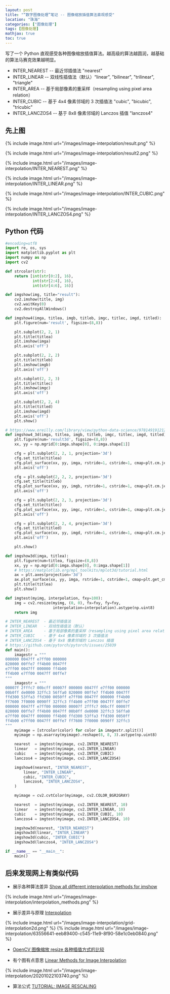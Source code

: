 ```yaml
---
layout: post
title: "“数字图像处理”笔记 -- 图像缩放插值算法直观感受"
location: "珠海"
categories: ["图像处理"]
tags: [图像处理]
mathjax: true
toc: true
---
```


写了一个 Python 直观感受各种图像缩放插值算法。越高级的算法越圆润，越基础的算法马赛克效果越明显。

* INTER_NEAREST  -- 最近邻插值法 "nearest"
* INTER_LINEAR   -- 双线性插值法（默认）“linear", "bilinear", "trilinear", "triangle"
* INTER_AREA     -- 基于局部像素的重采样（resampling using pixel area relation）
* INTER_CUBIC    -- 基于 4x4 像素邻域的 3 次插值法 "cubic", "bicubic", "tricubic"
* INTER_LANCZOS4 -- 基于 8x8 像素邻域的 Lanczos 插值 "lanczos4"


## 先上图

{% include image.html url="/images/image-interpolation/result.png" %}

{% include image.html url="/images/image-interpolation/result2.png" %}

{% include image.html url="/images/image-interpolation/INTER_NEAREST.png" %}

{% include image.html url="/images/image-interpolation/INTER_LINEAR.png" %}

{% include image.html url="/images/image-interpolation/INTER_CUBIC.png" %}

{% include image.html url="/images/image-interpolation/INTER_LANCZOS4.png" %}


## Python 代码

```python
#encoding=utf8
import re, os, sys
import matplotlib.pyplot as plt
import numpy as np
import cv2

def strcolor(str):
    return [int(str[0:2], 16),
            int(str[2:4], 16),
            int(str[4:6], 16)]

def imgshow(img, title="result"):
    cv2.imshow(title, img)
    cv2.waitKey(0)
    cv2.destroyAllWindows()

def imgshow4(imga, titlea, imgb, titleb, imgc, titlec, imgd, titled):
    plt.figure(num='result', figsize=(8,8))

    plt.subplot(2, 2, 1)
    plt.title(titlea)
    plt.imshow(imga)
    plt.axis('off')

    plt.subplot(2, 2, 2)
    plt.title(titleb)
    plt.imshow(imgb)
    plt.axis('off')

    plt.subplot(2, 2, 3)
    plt.title(titlec)
    plt.imshow(imgc)
    plt.axis('off')

    plt.subplot(2, 2, 4)
    plt.title(titled)
    plt.imshow(imgd)
    plt.axis('off')
    plt.show()

# https://www.oreilly.com/library/view/python-data-science/9781491912126/ch04.html
def imgshow4_3d(imga, titlea, imgb, titleb, imgc, titlec, imgd, titled):
    plt.figure(num='result3d', figsize=(8,8))
    xx, yy = np.mgrid[0:imga.shape[0], 0:imga.shape[1]]

    cfg = plt.subplot(2, 2, 1, projection='3d')
    cfg.set_title(titlea)
    cfg.plot_surface(xx, yy, imga, rstride=1, cstride=1, cmap=plt.cm.jet, linewidth=0, antialiased=False)
    plt.axis('off')

    cfg = plt.subplot(2, 2, 2, projection='3d')
    cfg.set_title(titleb)
    cfg.plot_surface(xx, yy, imgb, rstride=1, cstride=1, cmap=plt.cm.jet, linewidth=0, antialiased=False)
    plt.axis('off')

    cfg = plt.subplot(2, 2, 3, projection='3d')
    cfg.set_title(titlec)
    cfg.plot_surface(xx, yy, imgc, rstride=1, cstride=1, cmap=plt.cm.jet, linewidth=0, antialiased=False)
    plt.axis('off')

    cfg = plt.subplot(2, 2, 4, projection='3d')
    cfg.set_title(titled)
    cfg.plot_surface(xx, yy, imgd, rstride=1, cstride=1, cmap=plt.cm.jet, linewidth=0, antialiased=False)
    plt.axis('off')

    plt.show()

def imgshow3d(imga, titlea):
    plt.figure(num=titlea, figsize=(8,8))
    xx, yy = np.mgrid[0:imga.shape[0], 0:imga.shape[1]]
    # https://matplotlib.org/mpl_toolkits/mplot3d/tutorial.html
    ax = plt.axes(projection='3d')
    ax.plot_surface(xx, yy, imga, rstride=1, cstride=1, cmap=plt.get_cmap('rainbow'), edgecolor='none') # 'viridis'
    plt.title(titlea)
    plt.show()

def imgtest(myimg, interpolation, fxy=100):
    img = cv2.resize(myimg, (0, 0), fx=fxy, fy=fxy,
                     interpolation=interpolation).astype(np.uint8)
    return img

# INTER_NEAREST  - 最近邻插值法
# INTER_LINEAR   - 双线性插值法（默认）
# INTER_AREA     - 基于局部像素的重采样（resampling using pixel area relation）
# INTER_CUBIC    - 基于 4x4 像素邻域的 3 次插值法
# INTER_LANCZOS4 - 基于 8x8 像素邻域的 Lanczos 插值
# https://github.com/pytorch/pytorch/issues/25039
def main():
    imagestr = """
000000 0047ff e7ff00 000000
820000 00ffe7 ff4b00 0047ff
e7ff00 0047ff 000000 ff4b00
ff4b00 e7ff00 0047ff 00ffe7
"""
    imagestr = """
00007f 2fffc7 00bcff 00007f 000000 0047ff e7ff00 000000
00b0ff de0000 32ffc3 56ffa0 820000 00ffe7 ff4b00 0047ff
ffd300 53ffa3 ffd300 0050ff e7ff00 0047ff 000000 ff4b00
ff7600 7f0000 0090ff 32ffc3 ff4b00 e7ff00 0047ff 00ffe7
000000 0047ff e7ff00 000000 00007f 2fffc7 00bcff 00007f
820000 00ffe7 ff4b00 0047ff 00b0ff de0000 32ffc3 56ffa0
e7ff00 0047ff 000000 ff4b00 ffd300 53ffa3 ffd300 0050ff
ff4b00 e7ff00 0047ff 00ffe7 ff7600 7f0000 0090ff 32ffc3
"""
    myimage = [strcolor(color) for color in imagestr.split()]
    myimage = np.asarray(myimage).reshape(8, 8, 3).astype(np.uint8)

    nearest  = imgtest(myimage, cv2.INTER_NEAREST)
    linear   = imgtest(myimage, cv2.INTER_LINEAR)
    cubic    = imgtest(myimage, cv2.INTER_CUBIC)
    lanczos4 = imgtest(myimage, cv2.INTER_LANCZOS4)

    imgshow4(nearest, "INTER_NEAREST",
        linear, "INTER_LINEAR",
        cubic, "INTER_CUBIC",
        lanczos4, "INTER_LANCZOS4",
    )

    myimage = cv2.cvtColor(myimage, cv2.COLOR_BGR2GRAY)

    nearest  = imgtest(myimage, cv2.INTER_NEAREST, 10)
    linear   = imgtest(myimage, cv2.INTER_LINEAR, 10)
    cubic    = imgtest(myimage, cv2.INTER_CUBIC, 10)
    lanczos4 = imgtest(myimage, cv2.INTER_LANCZOS4, 10)

    imgshow3d(nearest, "INTER_NEAREST")
    imgshow3d(linear, "INTER_LINEAR")
    imgshow3d(cubic, "INTER_CUBIC")
    imgshow3d(lanczos4, "INTER_LANCZOS4")

if __name__ == "__main__":
    main()

```


## 后来发现网上有类似代码

* 展示各种算法差异 [Show all different interpolation methods for imshow](https://matplotlib.org/1.4.1/examples/images_contours_and_fields/interpolation_methods.html)

{% include image.html url="/images/image-interpolation/interpolation_methods.png" %}

* 展示差异与原理 [Interpolation](http://haifengl.github.io/interpolation.html)

{% include image.html url="/images/image-interpolation/grid-interpolation2d.png" %}
{% include image.html url="/images/image-interpolation/63556641-eeb89400-c545-11e9-8f90-58e1c0eb0840.png" %}

* [OpenCV 图像缩放 resize 各种插值方式的比较](https://blog.csdn.net/guyuealian/article/details/85097633)

* 有个图有点意思 [Linear Methods for Image Interpolation](https://www.ipol.im/pub/art/2011/g_lmii/article.pdf)

{% include image.html url="/images/image-interpolation/20201022103740.png" %}

* 算法公式 [TUTORIAL: IMAGE RESCALING](https://clouard.users.greyc.fr/Pantheon/experiments/rescaling/index-en.html)
